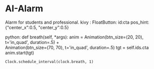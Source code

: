 # AI-Alarm
Alarm for students and professional. 
kivy :
     FloatButton:
        id:cta
        pos_hint: {"center_x":0.5, "center_y":0.5}

python:
     def breath(self, *args):
        anim = Animation(btn_size=(20, 20), t='in_quad', duration=.5) + \
            Animation(btn_size=(70, 70), t='in_quad', duration=.5)
        tgt = self.ids.cta
        anim.start(tgt)

    Clock.schedule_interval(clock.breath, 1)
